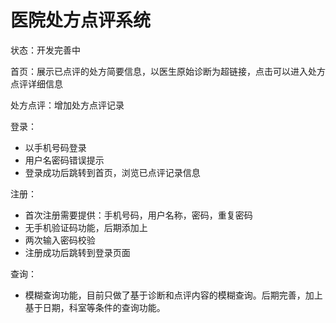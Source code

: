 # 医院处方点评系统

状态：开发完善中

首页：展示已点评的处方简要信息，以医生原始诊断为超链接，点击可以进入处方点评详细信息

处方点评：增加处方点评记录

登录：
- 以手机号码登录
- 用户名密码错误提示
- 登录成功后跳转到首页，浏览已点评记录信息

注册： 
- 首次注册需要提供：手机号码，用户名称，密码，重复密码
- 无手机验证码功能，后期添加上
- 两次输入密码校验
- 注册成功后跳转到登录页面

查询：
- 模糊查询功能，目前只做了基于诊断和点评内容的模糊查询。后期完善，加上基于日期，科室等条件的查询功能。
